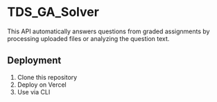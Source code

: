 # TDS_GA_Solver

This API automatically answers questions from graded assignments by processing uploaded files or analyzing the question text.

## Deployment

1. Clone this repository
2. Deploy on Vercel
3. Use via CLI
